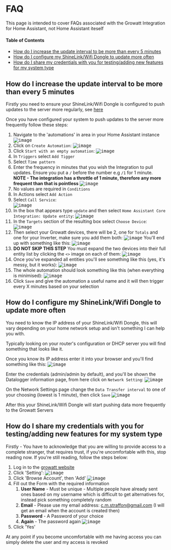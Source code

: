 # FAQ
This page is intended to cover FAQs associated with the Growatt Integration for Home Assistant, not Home Assistant iteself

#### Table of Contents
- [How do I increase the update interval to be more than every 5 minutes](#how-do-i-increase-the-update-interval-to-be-more-than-every-5-minutes)
- [How do I configure my ShineLink/Wifi Dongle to update more often](#how-do-i-configure-my-shinelinkwifi-dongle-to-update-more-often)
- [How do I share my credentials with you for testing/adding new features for my system type](#how-do-i-share-my-credentials-with-you-for-testingadding-new-features-for-my-system-type)

## How do I increase the update interval to be more than every 5 minutes
Firstly you need to ensure your ShineLink/Wifi Dongle is configured to push updates to the server more regularly, see [here](#how-do-i-configure-my-shinelinkwifi-dongle-to-update-more-often)

Once you have configured your system to push updates to the server more frequently follow these steps:
1. Navigate to the 'automations' in area in your Home Assistant instance
<kbd>![image](https://user-images.githubusercontent.com/10612068/212285861-6028a930-c09d-436f-a695-64a300fd7064.png)</kbd>
1. Click on `Create Automation`:
<kbd>![image](https://user-images.githubusercontent.com/10612068/212546882-c54321e6-af4d-473f-b64a-5acff19d5560.png)</kbd>
1. Click `Start with an empty automation`:
<kbd>![image](https://user-images.githubusercontent.com/10612068/212547087-36131043-012e-4103-8e2e-693c545a6aef.png)</kbd>
1. In `Triggers` select `Add Tigger`
1. Select `Time pattern`
1. Enter the frequency in minutes that you wish the Integration to pull updates. Ensure you put a `/` before the number e.g `/1` for 1 minute.
**NOTE - The integration has a throttle of 1 minute, therefore any more frequent than that is pointless**
<kbd>![image](https://user-images.githubusercontent.com/10612068/212547381-d53da02a-da56-4daf-a812-463503200233.png)</kbd>
1. No values are required in `Conditions`
1. In Actions select `Add Action`
1. Select `Call Service`:  
<kbd>![image](https://user-images.githubusercontent.com/10612068/212547619-d72ea220-121a-40a1-98df-130e74355075.png)</kbd>
1. In the box that appears type `update` and then select `Home Assistant Core Integration: Update entity`:
<kbd>![image](https://user-images.githubusercontent.com/10612068/212547909-27629a04-00fd-4972-b0e3-bc4ef86e1751.png)</kbd>
1. In the `Targets` section of the resulting box select `Choose Device`:
<kbd>![image](https://user-images.githubusercontent.com/10612068/212548125-0c5234c2-37be-423f-992f-4533ee91111b.png)</kbd>
1. Then select your Growatt devices, there will be 2, one for `Totals` and one for your Inverter, make sure you add them both:
<kbd>![image](https://user-images.githubusercontent.com/10612068/212548187-a7257f60-ed21-404f-a051-dc0227c2789d.png)</kbd>
You'll end up with something like this:
<kbd>![image](https://user-images.githubusercontent.com/10612068/212548329-c32a7949-602f-481e-bfd6-e3589d81428d.png)</kbd>
1. **DO NOT SKIP THIS STEP** You must expand the two devices into their full entity list by clicking the `<>` image on each of them:
<kbd>![image](https://user-images.githubusercontent.com/10612068/212548877-32e2946c-436f-49b8-9428-9d114c1ea63d.png)</kbd>
1. Once you've expanded all entities you'll see something like this (yes, it's messy, but it works):
<kbd>![image](https://user-images.githubusercontent.com/10612068/212548913-541990b8-f4d0-459e-8d8a-6b5d1873dd68.png)</kbd>
1. The whole automation should look something like this (when everything is minimised):
<kbd>![image](https://user-images.githubusercontent.com/10612068/212548983-16e06ac4-3398-40e0-83f2-6ae6d0ce6bb1.png)</kbd>
1. Click `Save` and give the automation a useful name and it will then trigger every X minutes based on your selection


## How do I configure my ShineLink/Wifi Dongle to update more often
You need to know the IP address of your ShineLink/Wifi Dongle, this will vary depending on your home network setup and isn't something I can help you with. 

Typically looking on your router's configuration or DHCP server you will find something that looks like it. 

Once you know its IP address enter it into your browser and you'll find something like this:
<kbd>![image](https://user-images.githubusercontent.com/10612068/212528884-f7d7c44e-6a98-47f7-931c-fc035c3a4f5d.png)</kbd>

Enter the credentials (admin/admin by default), and you'll be shown the Datalogger information page, from here click on `Network Setting`:
<kbd>![image](https://user-images.githubusercontent.com/10612068/212528973-f2a5f248-2211-4154-b5aa-f272b5967985.png)</kbd>

On the Network Settings page change the `Data Transfer interval` to one of your choosing (lowest is 1 minute), then click `Save`
<kbd>![image](https://user-images.githubusercontent.com/10612068/212528966-c131c5aa-b478-4753-9648-4d0cbc381169.png)</kbd>

After this your ShineLink/Wifi Dongle will start pushing data more frequently to the Growatt Servers

## How do I share my credentials with you for testing/adding new features for my system type
Firstly - You have to acknowledge that you are willing to provide access to a complete stranger, that requires trust, if you're uncomfortable with this, stop reading now.
If you're still reading, follow the steps below:
1. Log in to the [growatt website](https://server.growatt.com)
1. Click 'Setting':
<kbd>![image](https://user-images.githubusercontent.com/10612068/212376925-18a13715-0503-40b1-99fe-4cca209fd6cb.png)</kbd>
1. Click 'Browse Account', then 'Add'
<kbd>![image](https://user-images.githubusercontent.com/10612068/212377188-206541b5-b4fa-4cec-935d-d985845d0c22.png)</kbd>
1. Fill out the Form with the required information
    1. **User Name** - Must be unique - Multiple people have already sent ones based on my username which is difficult to get alternatives for, instead pick something completely random
    1. **Email** - Please use my email address: c.m.straffon@gmail.com (I will get an email when the account is created then)
    1. **Password** - A Password of your choice
    1. **Again** - The password again
<kbd>![image](https://user-images.githubusercontent.com/10612068/212377862-c38a0e5e-c8d4-426a-a968-2703362bc680.png)</kbd>
1. Click 'Yes'

At any point if you become uncomfortable with me having access you can simply delete the user and my access is revoked
